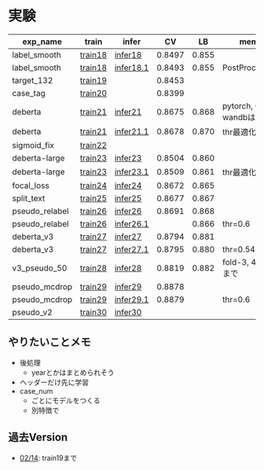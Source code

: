 # 実験


|exp_name|train|infer|CV|LB|memo|
|--|--|--|--|--|--|
|label_smooth|[train18]|[infer18]|0.8497|0.855||
|label_smooth|[train18]|[infer18.1]|0.8493|0.855|PostProcessing|
|target_132|[train19]||0.8453|||
|case_tag|[train20]||0.8399|||
|deberta|[train21]|[infer21]|0.8675|0.868|pytorch, GPU, wandbは無し|
|deberta|[train21]|[infer21.1]|0.8678|0.870|thr最適化(0.44)|
|sigmoid_fix|[train22]||||
|deberta-large|[train23]|[infer23]|0.8504|0.860||
|deberta-large|[train23]|[infer23.1]|0.8509|0.861|thr最適化(0.42)|
|focal_loss|[train24]|[infer24]|0.8672|0.865|
|split_text|[train25]|[infer25]|0.8677|0.867||
|pseudo_relabel|[train26]|[infer26]|0.8691|0.868||
|pseudo_relabel|[train26]|[infer26.1]||0.866|thr=0.6|
|deberta_v3|[train27]|[infer27]|0.8794|0.881||
|deberta_v3|[train27]|[infer27.1]|0.8795|0.880|thr=0.54|
|v3_pseudo_50|[train28]|[infer28]|0.8819|0.882|fold-3, 4epochまで|
|pseudo_mcdrop|[train29]|[infer29]|0.8878|||
|pseudo_mcdrop|[train29]|[infer29.1]|0.8879||thr=0.6|
|pseudo_v2|[train30]|[infer30]||||

[train18]:https://www.kaggle.com/takamichitoda/nbme-train-transformer-on-tpu?scriptVersionId=87806343
[infer18]:https://www.kaggle.com/takamichitoda/nbme-infer-transformer-on-gpu?scriptVersionId=87811578
[infer18.1]:https://www.kaggle.com/takamichitoda/nbme-infer-transformer-on-gpu?scriptVersionId=87811741
[train19]:https://www.kaggle.com/takamichitoda/nbme-train-transformer-on-tpu?scriptVersionId=87812374
[train20]:https://www.kaggle.com/takamichitoda/nbme-train-transformer-on-tpu?scriptVersionId=87879975
[train21]:https://www.kaggle.com/takamichitoda/nbme-train-by-pytorch?scriptVersionId=88074775
[infer21]:https://www.kaggle.com/takamichitoda/nbme-infer-by-pytorch/data?scriptVersionId=88283037
[infer21.1]:https://www.kaggle.com/takamichitoda/nbme-infer-by-pytorch?scriptVersionId=88283349
[train22]:https://www.kaggle.com/takamichitoda/nbme-train-transformer-on-tpu?scriptVersionId=88294326
[train23]:https://www.kaggle.com/takamichitoda/nbme-train-by-pytorch?scriptVersionId=88296676
[infer23]:https://www.kaggle.com/takamichitoda/nbme-infer-by-pytorch?scriptVersionId=88338301
[infer23.1]:https://www.kaggle.com/takamichitoda/nbme-infer-by-pytorch?scriptVersionId=88338405
[train24]:https://www.kaggle.com/takamichitoda/nbme-train-by-pytorch?scriptVersionId=88344420
[infer24]:https://www.kaggle.com/takamichitoda/nbme-infer-by-pytorch?scriptVersionId=88371620
[train25]:https://www.kaggle.com/takamichitoda/nbme-train-by-pytorch?scriptVersionId=88379480
[infer25]:https://www.kaggle.com/takamichitoda/nbme-infer-by-pytorch/data?scriptVersionId=88420325
[train26]:https://github.com/trtd56/NBME-Score-Clinical-Patient-Notes/blob/b1c8ddeef5aa930142ff482116a39fde5b99cebc/src/nbme_train_by_pytorch.py
[infer26]:https://www.kaggle.com/takamichitoda/nbme-infer-by-pytorch/data?scriptVersionId=88600070
[infer26.1]:https://www.kaggle.com/takamichitoda/nbme-infer-by-pytorch?scriptVersionId=88600175
[train27]:https://github.com/trtd56/NBME-Score-Clinical-Patient-Notes/blob/9d06cacd1faaf58d9a8190b51018f0acf5e64774/src/nbme_train_by_pytorch.py
[infer27]:https://www.kaggle.com/takamichitoda/nbme-infer-by-pytorch?scriptVersionId=88683264
[infer27.1]:https://www.kaggle.com/takamichitoda/nbme-infer-by-pytorch/data?scriptVersionId=88683503
[train28]:https://github.com/trtd56/NBME-Score-Clinical-Patient-Notes/blob/3149c94b3cbb86227803ce8313ed9b9449e86dc9/src/nbme_train_by_pytorch.py
[infer28]:https://www.kaggle.com/takamichitoda/nbme-infer-by-pytorch?scriptVersionId=88787914
[train29]:https://github.com/trtd56/NBME-Score-Clinical-Patient-Notes/blob/e5ecba1da4c146c100cec6b0c7f69ff27ef1cee4/src/nbme_train_by_pytorch.py
[infer29]:https://www.kaggle.com/takamichitoda/nbme-infer-by-pytorch?scriptVersionId=88894891
[infer29.1]:https://www.kaggle.com/takamichitoda/nbme-infer-by-pytorch?scriptVersionId=88895387
[train30]:https://github.com/trtd56/NBME-Score-Clinical-Patient-Notes/blob/651157065960402b2618939e88727770d7210801/src/nbme_train_by_pytorch.py
[infer30]:xxx

## やりたいことメモ
- 後処理
  - yearとかはまとめられそう
- ヘッダーだけ先に学習
- case_num
  - ごとにモデルをつくる
  - 別特徴で

## 過去Version
- [02/14](https://github.com/trtd56/NBME-Score-Clinical-Patient-Notes/blob/cc0ec36cf5afa1e8278340ac774806f4b3d43591/docs/experiment.md): train19まで

